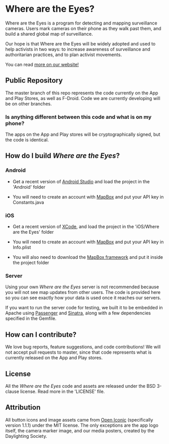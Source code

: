# Where are the Eyes?

Where are the Eyes is a program for detecting and mapping surveillance cameras. Users mark cameras on their phone as they walk past them, and build a shared global map of surveillance.

Our hope is that Where are the Eyes will be widely adopted and used to help activists in two ways: to increase awareness of surveillance and authoritarian practices, and to plan activist movements.

You can read [more on our website!](https://eyes.daylightingsociety.org)

## Public Repository

The master branch of this repo represents the code currently on the App and Play Stores, as well as F-Droid. Code we are currently developing will be on other branches.

### Is anything different between this code and what is on my phone?

The apps on the App and Play stores will be cryptographically signed, but the code is identical.

## How do I build *Where are the Eyes*?

### Android

* Get a recent version of [Android Studio](https://developer.android.com/studio/index.html) and load the project in the 'Android' folder

* You will need to create an account with [MapBox](https://www.mapbox.com/) and put your API key in Constants.java

### iOS

* Get a recent version of [XCode](https://developer.apple.com/xcode/), and load the project in the 'iOS/Where are the Eyes' folder

* You will need to create an account with [MapBox](https://www.mapbox.com/) and put your API key in Info.plist

* You will also need to download the [MapBox framework](https://www.mapbox.com/ios-sdk/) and put it inside the project folder

### Server

Using your own *Where are the Eyes* server is not recommended because you will not see map updates from other users. The code is provided here so you can see exactly how your data is used once it reaches our servers.

If you want to run the server code for testing, we built it to be embedded in Apache using [Passenger](https://www.phusionpassenger.com/) and [Sinatra](http://www.sinatrarb.com/), along with a few dependencies specified in the Gemfile.

## How can I contribute?

We love bug reports, feature suggestions, and code contributions! We will not accept pull requests to master, since that code represents what is currently released on the App and Play stores.

## License

All the *Where are the Eyes* code and assets are released under the BSD 3-clause license. Read more in the 'LICENSE' file.

## Attribution

All button icons and image assets came from [Open Iconic](http://useiconic.com/open) (specifically version 1.1.1) under the MIT license. The only exceptions are the app logo itself, the camera marker image, and our media posters, created by the Daylighting Society.
